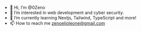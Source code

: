 - 👋 Hi, I’m @0Zeno
- 👀 I’m interested in web development and cyber security.
- 🌱 I’m currently learning Nextjs, Tailwind, TypeScript and more!
- 📫 How to reach me zenoelioleone@gmail.com

<!---
0Zeno/0Zeno is a ✨ special ✨ repository because its `README.md` (this file) appears on your GitHub profile.
You can click the Preview link to take a look at your changes.
--->
